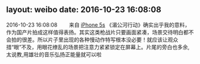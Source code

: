 layout: weibo
date: 2016-10-23 16:08:08
---
<meta name="referrer" content="no-referrer" />

2016-10-23 16:08:08  &nbsp;&nbsp;&nbsp;&nbsp;&nbsp;&nbsp; 来自 <a href="sinaweibo://customweibosource" rel="nofollow">iPhone 5s</a>
《湄公河行动》确实出乎我的意料，作为国产片拍成这样值得表扬。其实这类枪战片只要画面紧凑，场景交待明白都不会拍的很差。所以片子里出现的各种慢动作特写根本没必要！就应该让观众措“眼”不及，用眼花缭乱的场景把注意力紧紧锁定在屏幕上。片尾的旁白也多余,太说教,用雄壮的音乐弘扬正能量就可以啦 ​​​
